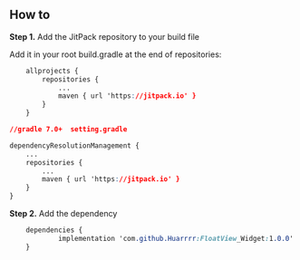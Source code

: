 ## How to

**Step 1.** Add the JitPack repository to your build file

Add it in your root build.gradle at the end of repositories:

```css
	allprojects {
		repositories {
			...
			maven { url 'https://jitpack.io' }
		}
	}

//gradle 7.0+  setting.gradle

dependencyResolutionManagement {
   	...
    repositories {
        ...
        maven { url 'https://jitpack.io' }
    }
}

```

**Step 2.** Add the dependency

```css
	dependencies {
	        implementation 'com.github.Huarrrr:FloatView_Widget:1.0.0'
	}
```
